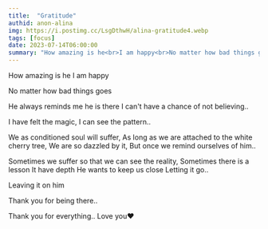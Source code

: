 ```yaml
---
title:  "Gratitude"
authid: anon-alina
img: https://i.postimg.cc/LsgDthwH/alina-gratitude4.webp
tags: [focus]
date: 2023-07-14T06:00:00
summary: "How amazing is he<br>I am happy<br>No matter how bad things goes<br>He always reminds me he is there"
---
```


How amazing is he
I am happy

No matter how bad things goes

He always reminds me he is there
I can't have a chance of not believing..


I have felt the magic,
I can see the pattern..


We as conditioned soul will suffer,
As long as we are attached to the white cherry tree,
We are so dazzled by it,
But once we remind ourselves of him..


Sometimes we suffer so that we can see the reality,
Sometimes there is a lesson
It have depth
He wants to keep us close
Letting it go..

 Leaving it on him

Thank you for being there.. 

Thank you for everything..
Love you♥